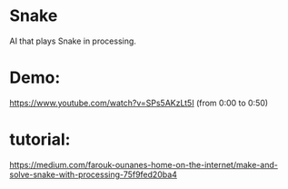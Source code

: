 # Snake
AI that plays Snake in processing.

# Demo:
https://www.youtube.com/watch?v=SPs5AKzLt5I
(from 0:00 to 0:50)

# tutorial:
https://medium.com/farouk-ounanes-home-on-the-internet/make-and-solve-snake-with-processing-75f9fed20ba4

